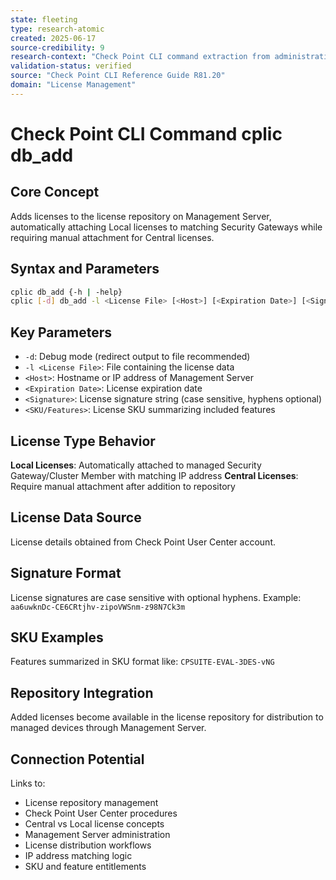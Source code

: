 ```yaml
---
state: fleeting
type: research-atomic
created: 2025-06-17
source-credibility: 9
research-context: "Check Point CLI command extraction from administrative foundation guide"
validation-status: verified
source: "Check Point CLI Reference Guide R81.20"
domain: "License Management"
---
```


# Check Point CLI Command cplic db_add

## Core Concept

Adds licenses to the license repository on Management Server, automatically attaching Local licenses to matching Security Gateways while requiring manual attachment for Central licenses.

## Syntax and Parameters

```bash
cplic db_add {-h | -help}
cplic [-d] db_add -l <License File> [<Host>] [<Expiration Date>] [<Signature>] [<SKU/Features>]
```

## Key Parameters

- `-d`: Debug mode (redirect output to file recommended)  
- `-l <License File>`: File containing the license data
- `<Host>`: Hostname or IP address of Management Server
- `<Expiration Date>`: License expiration date
- `<Signature>`: License signature string (case sensitive, hyphens optional)
- `<SKU/Features>`: License SKU summarizing included features

## License Type Behavior

**Local Licenses**: Automatically attached to managed Security Gateway/Cluster Member with matching IP address
**Central Licenses**: Require manual attachment after addition to repository

## License Data Source

License details obtained from Check Point User Center account.

## Signature Format

License signatures are case sensitive with optional hyphens.
Example: `aa6uwknDc-CE6CRtjhv-zipoVWSnm-z98N7Ck3m`

## SKU Examples

Features summarized in SKU format like: `CPSUITE-EVAL-3DES-vNG`

## Repository Integration

Added licenses become available in the license repository for distribution to managed devices through Management Server.

## Connection Potential

Links to:
- License repository management
- Check Point User Center procedures
- Central vs Local license concepts
- Management Server administration
- License distribution workflows
- IP address matching logic
- SKU and feature entitlements